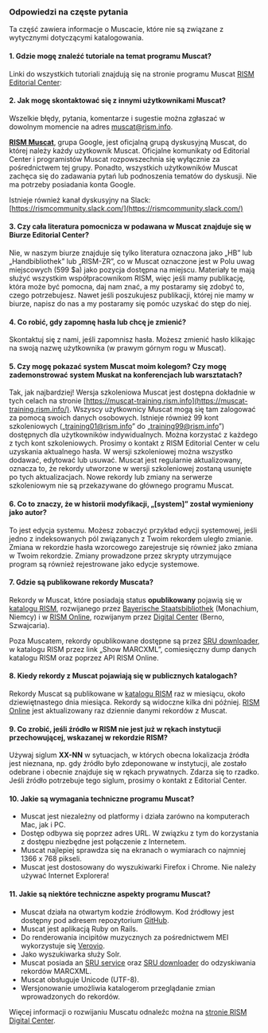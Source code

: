 ### Odpowiedzi na częste pytania

Ta część zawiera informacje o Muscacie, które nie są związane z wytycznymi dotyczącymi katalogowania.

#### 1. Gdzie mogę znaleźć tutoriale na temat programu Muscat?

Linki do wszystkich tutoriali znajdują się na stronie programu Muscat [RISM Editorial Center](https://rism.info/community/muscat.html):

#### 2. Jak mogę skontaktować się z innymi użytkownikami Muscat?

Wszelkie błędy, pytania, komentarze i sugestie można zgłaszać w dowolnym momencie na adres [muscat@rism.info](mailto:muscat@rism.info).

**[RISM Muscat](https://groups.google.com/forum/#!forum/rism-muscat)**, grupa Google, jest oficjalną grupą dyskusyjną Muscat, do której należy każdy użytkownik Muscat. Oficjalne komunikaty od Editorial Center i programistów Muscat rozpowszechnia się wyłącznie za pośrednictwem tej grupy. Ponadto, wszystkich użytkowników Muscat zachęca się do zadawania pytań lub podnoszenia tematów do dyskusji. Nie ma potrzeby posiadania konta Google.

Istnieje również kanał dyskusyjny na Slack:    
[https://rismcommunity.slack.com/](https://rismcommunity.slack.com/)

#### 3. Czy cała literatura pomocnicza w podawana w Muscat znajduje się w Biurze Editorial Center?

Nie, w naszym biurze znajduje się tylko literatura oznaczona jako „HB” lub „Handbibliothek” lub „RISM-ZR”, co w Muscat oznaczone jest w Polu uwag miejscowych (599 $a) jako pozycja dostępna na miejscu. Materiały te mają służyć wszystkim współpracownikom RISM, więc jeśli mamy publikację, która może być pomocna, daj nam znać, a my postaramy się zdobyć to, czego potrzebujesz. Nawet jeśli poszukujesz publikacji, której nie mamy w biurze, napisz do nas a my postaramy się pomóc uzyskać do stęp do niej.

#### 4. Co robić, gdy zapomnę hasła lub chcę je zmienić?

Skontaktuj się z nami, jeśli zapomnisz hasła. Możesz zmienić hasło klikając na swoją nazwę użytkownika (w prawym górnym rogu w Muscat).

#### 5. Czy mogę pokazać system Muscat moim kolegom? Czy mogę zademonstrować system Muskat na konferencjach lub warsztatach?

Tak, jak najbardziej! Wersja szkoleniowa Muscat jest dostępna dokładnie w tych celach na stronie [https://muscat-training.rism.info](https://muscat-training.rism.info/). Wszyscy użytkownicy Muscat mogą się tam zalogować za pomocą swoich danych osobowych. Istnieje również 99 kont szkoleniowych („training01@rism.info” do „training99@rism.info”) dostępnych dla użytkowników indywidualnych. Można korzystać z każdego z tych kont szkoleniowych. Prosimy o kontakt z RISM Editorial Center w celu uzyskania aktualnego hasła. W wersji szkoleniowej można wszystko dodawać, edytować lub usuwać. Muscat jest regularnie aktualizowany, oznacza to, że rekordy utworzone w wersji szkoleniowej zostaną usunięte po tych aktualizacjach. Nowe rekordy lub zmiany na serwerze szkoleniowym nie są przekazywane do głównego programu Muscat.

#### 6. Co to znaczy, że w historii modyfikacji, „[system]” został wymieniony jako autor?

To jest edycja systemu. Możesz zobaczyć przykład edycji systemowej, jeśli jedno z indeksowanych pól związanych z Twoim rekordem uległo zmianie. Zmiana w rekordzie hasła wzorcowego zarejestruje się również jako zmiana w Twoim rekordzie. Zmiany prowadzone przez skrypty utrzymujące program są również rejestrowane jako edycje systemowe.

#### 7. Gdzie są publikowane rekordy Muscata?

Rekordy w Muscat, które posiadają status **opublikowany** pojawią się w [katalogu RISM](https://opac.rism.info/), rozwijanego przez [Bayerische Staatsbibliothek](https://www.bsb-muenchen.de/) (Monachium, Niemcy) i w [RISM Online](https://rism.online/), rozwijanym przez [Digital Center](https://rism.info/digital-center.html) (Berno, Szwajcaria).

Poza Muscatem, rekordy opublikowane dostępne są przez [SRU downloader](https://github.com/rism-international/sru-downloader), w katalogu RISM przez link „Show MARCXML”, comiesięczny dump danych katalogu RISM oraz poprzez API RISM Online.

#### 8. Kiedy rekordy z Muscat pojawiają się w publicznych katalogach?

Rekordy Muscat są publikowane w [katalogu RISM](https://opac.rism.info/) raz w miesiącu, około dziewiętnastego dnia miesiąca. Rekordy są widoczne kilka dni później. [RISM Online](https://rism.online/) jest aktualizowany raz dziennie danymi rekordów z Muscat.

#### 9. Co zrobić, jeśli źródło w RISM nie jest już w rękach instytucji przechowującej, wskazanej w rekordzie RISM?

Używaj siglum **XX-NN** w sytuacjach, w których obecna lokalizacja źródła jest nieznana, np. gdy źródło było zdeponowane w instytucji, ale zostało odebrane i obecnie znajduje się w rękach prywatnych. Zdarza się to rzadko. Jeśli źródło potrzebuje tego siglum, prosimy o kontakt z Editorial Center.

#### 10. Jakie są wymagania techniczne programu Muscat?

- Muscat jest niezależny od platformy i działa zarówno na komputerach Mac, jak i PC.
- Dostęp odbywa się poprzez adres URL. W związku z tym do korzystania z dostępu niezbędne jest połączenie z Internetem.
- Muscat najlepiej sprawdza się na ekranach o wymiarach co najmniej 1366 x 768 pikseli.
- Muscat jest dostosowany do wyszukiwarki Firefox i Chrome. Nie należy używać Internet Explorera!

#### 11. Jakie są niektóre techniczne aspekty programu Muscat?

- Muscat działa na otwartym kodzie źródłowym. Kod źródłowy jest dostępny pod adresem repozytorium [GitHub](https://github.com/rism-ch/muscat).
- Muscat jest aplikacją Ruby on Rails.
- Do renderowania incipitów muzycznych za pośrednictwem MEI wykorzystuje się [Verovio](https://www.verovio.org/pae-editor.html).
- Jako wyszukiwarka służy Solr.
- Muscat posiada an [SRU service](https://github.com/rism-ch/muscat/wiki/SRU) oraz [SRU downloader](https://github.com/rism-international/sru-downloader) do odzyskiwania rekordów MARCXML.
- Muscat obsługuje Unicode (UTF-8).
- Wersjonowanie umożliwia katalogerom przeglądanie zmian wprowadzonych do rekordów.

Więcej informacji o rozwijaniu Muscatu odnaleźc można na [stronie RISM Digital Center](https://rism.digital/tools/muscat.html).
